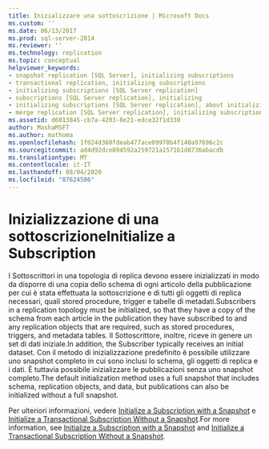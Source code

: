```yaml
---
title: Inizializzare una sottoscrizione | Microsoft Docs
ms.custom: ''
ms.date: 06/13/2017
ms.prod: sql-server-2014
ms.reviewer: ''
ms.technology: replication
ms.topic: conceptual
helpviewer_keywords:
- snapshot replication [SQL Server], initializing subscriptions
- transactional replication, initializing subscriptions
- initializing subscriptions [SQL Server replication]
- subscriptions [SQL Server replication], initializing
- initializing subscriptions [SQL Server replication], about initializing subscriptions
- merge replication [SQL Server replication], initializing subscriptions
ms.assetid: d6013845-cb7a-4203-8e21-edce32f1d330
author: MashaMSFT
ms.author: mathoma
ms.openlocfilehash: 1f024d360fdeab477ace09970b4f140a97696c2c
ms.sourcegitcommit: ad4d92dce894592a259721a1571b1d8736abacdb
ms.translationtype: MT
ms.contentlocale: it-IT
ms.lasthandoff: 08/04/2020
ms.locfileid: "87624586"
---
```

# <a name="initialize-a-subscription"></a><span data-ttu-id="15156-102">Inizializzazione di una sottoscrizione</span><span class="sxs-lookup"><span data-stu-id="15156-102">Initialize a Subscription</span></span>
  <span data-ttu-id="15156-103">I Sottoscrittori in una topologia di replica devono essere inizializzati in modo da disporre di una copia dello schema di ogni articolo della pubblicazione per cui è stata effettuata la sottoscrizione e di tutti gli oggetti di replica necessari, quali stored procedure, trigger e tabelle di metadati.</span><span class="sxs-lookup"><span data-stu-id="15156-103">Subscribers in a replication topology must be initialized, so that they have a copy of the schema from each article in the publication they have subscribed to and any replication objects that are required, such as stored procedures, triggers, and metadata tables.</span></span> <span data-ttu-id="15156-104">Il Sottoscrittore, inoltre, riceve in genere un set di dati iniziale.</span><span class="sxs-lookup"><span data-stu-id="15156-104">In addition, the Subscriber typically receives an initial dataset.</span></span> <span data-ttu-id="15156-105">Con il metodo di inizializzazione predefinito è possibile utilizzare uno snapshot completo in cui sono inclusi lo schema, gli oggetti di replica e i dati. È tuttavia possibile inizializzare le pubblicazioni senza uno snapshot completo.</span><span class="sxs-lookup"><span data-stu-id="15156-105">The default initialization method uses a full snapshot that includes schema, replication objects, and data, but publications can also be initialized without a full snapshot.</span></span>  
  
 <span data-ttu-id="15156-106">Per ulteriori informazioni, vedere [Initialize a Subscription with a Snapshot](initialize-a-subscription-with-a-snapshot.md) e [Initialize a Transactional Subscription Without a Snapshot](initialize-a-transactional-subscription-without-a-snapshot.md).</span><span class="sxs-lookup"><span data-stu-id="15156-106">For more information, see [Initialize a Subscription with a Snapshot](initialize-a-subscription-with-a-snapshot.md) and [Initialize a Transactional Subscription Without a Snapshot](initialize-a-transactional-subscription-without-a-snapshot.md).</span></span>  
  
  
